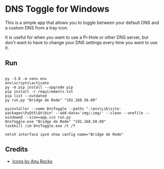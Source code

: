 
# DNS Toggle for Windows

This is a simple app that allows you to toggle between your default DNS and a custom DNS from a tray icon.

It is useful for when you want to use a Pi-Hole or other DNS server, but don't want to have to change your DNS settings every time you want to use it.

## Run

```console

py -3.8 -m venv env
env\scripts\activate
py -m pip install --upgrade pip
pip install -r requirements.txt
pip list --outdated
py run.py "Bridge de Rede" "192.168.50.89"

pyinstaller --name DnsToggle --paths ".\env\Lib\site-packages\PyQt5\Qt\bin" --add-data='img/;img/' --clean --onefile --windowed --icon=app.ico run.py
DnsToggle.exe "Bridge de Rede" "192.168.50.89"
taskkill /im DnsToggle.exe /t /f

netsh interface ipv4 show config name="Bridge de Rede"

```

## Credits

- [Icons by Anu Rocks](https://freeicons.io/profile/730)
